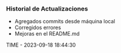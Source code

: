 ### Historial de Actualizaciones

- Agregados commits desde máquina local
- Corregidos errores
- Mejoras en el README.md

TIME - 2023-09-18 18:44:30